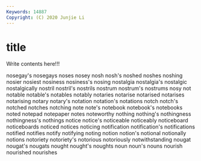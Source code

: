 ```yaml
---
Keywords: 14887
Copyright: (C) 2020 Junjie Li
---
```


# title

Write contents here!!!

nosegay's 
nosegays
noses 
nosey 
nosh 
nosh's 
noshed 
noshes 
noshing 
nosier 
nosiest 
nosiness
nosiness's 
nosing 
nostalgia 
nostalgia's 
nostalgic 
nostalgically 
nostril 
nostril's 
nostrils 
nostrum
nostrum's 
nostrums 
nosy 
not 
notable 
notable's 
notables 
notably 
notaries 
notarise
notarised 
notarises 
notarising 
notary 
notary's 
notation 
notation's 
notations 
notch 
notch's
notched 
notches 
notching 
note 
note's 
notebook 
notebook's 
notebooks 
noted 
notepad
notepaper 
notes 
noteworthy 
nothing 
nothing's 
nothingness 
nothingness's 
nothings 
notice 
notice's
noticeable 
noticeably 
noticeboard 
noticeboards 
noticed 
notices 
noticing 
notification 
notification's 
notifications
notified 
notifies 
notify 
notifying 
noting 
notion 
notion's 
notional 
notionally 
notions
notoriety 
notoriety's 
notorious 
notoriously 
notwithstanding 
nougat 
nougat's 
nougats 
nought 
nought's
noughts 
noun 
noun's 
nouns 
nourish 
nourished 
nourishes 
